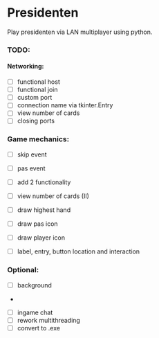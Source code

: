 # Presidenten
Play presidenten via LAN multiplayer using python.

### TODO:
  #### Networking:
 * [ ] functional host
 * [ ] functional join
 * [ ] custom port
 * [ ] connection name via tkinter.Entry
 * [ ] view number of cards
 * [ ] closing ports
  
  ### Game mechanics:
 * [ ] skip event
 * [ ] pas event 
 * [ ] add 2 functionality
 * [ ] view number of cards (II)
 * [ ] draw highest hand
 * [ ] draw pas icon
 * [ ] draw player icon
 
 * [ ] label, entry, button location and interaction
 
 ### Optional:
 * [ ] background
 * 
 * [ ] ingame chat
 * [ ] rework multithreading
 * [ ] convert to .exe
